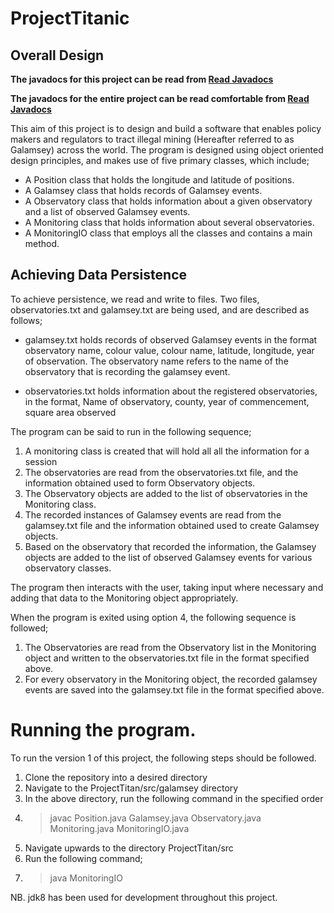 # ProjectTitanic
## Overall Design
**The javadocs for this project can be read from [Read Javadocs](https://wybeturing.github.io/ProjectTitanic/galamsey/package-summary.html)**


**The javadocs for the entire project can be read comfortable from [Read Javadocs](https://wybeturing.github.io/ProjectTitanic/galamsey/package-summary.html)**

This aim of this project is to design and build a software that enables policy makers and regulators to tract illegal mining (Hereafter referred to as Galamsey) across the world. The program is designed using object oriented design principles, and makes use of five primary classes, which include;
- A Position class that holds the longitude and latitude of positions.
- A Galamsey class that holds records of Galamsey events.
- A Observatory class that holds information about a given observatory and a list of observed Galamsey events.
- A Monitoring class that holds information about several observatories.
- A MonitoringIO class that employs all the classes and contains a main method. 

## Achieving Data Persistence

To achieve persistence, we read and write to files. Two files, observatories.txt and galamsey.txt are being used, and are described as follows;

- galamsey.txt holds records of observed Galamsey events in the format 
	observatory name, colour value, colour name, latitude, longitude, year of observation.
	The observatory name refers to the name of the observatory that is recording the galamsey event.
	
- observatories.txt holds information about the registered observatories, in the format, 
	Name of observatory, county, year of commencement, square area observed
	
	
The program can be said to run in the following sequence;

1. A monitoring class is created that will hold all all the information for a session
2. The observatories are read from the observatories.txt file, and the information obtained used to form Observatory objects.
3. The Observatory objects are added to the list of observatories in the Monitoring class. 
4. The recorded instances of Galamsey events are read from the galamsey.txt file and the information obtained used to create Galamsey objects. 
5. Based on the observatory that recorded the information, the Galamsey objects are added to the list of  observed Galamsey events for various observatory classes. 


The program then interacts with the user, taking input where necessary and adding that data to the Monitoring object appropriately. 

When the program is exited using option 4, the following sequence is followed;

1. The Observatories are read from the Observatory list in the Monitoring object and written to the observatories.txt file in the format specified above.
2. For every observatory in the Monitoring object, the recorded galamsey events are saved into the galamsey.txt file in the format specified above. 



# Running the program. 

To run the version 1 of this project, the following steps should be followed. 

1. Clone the repository into a desired directory
2. Navigate to the ProjectTitan/src/galamsey directory
3. In the above directory, run the following command in the specified order
4. >javac Position.java Galamsey.java Observatory.java Monitoring.java MonitoringIO.java
5. Navigate upwards to the directory ProjectTitan/src
6. Run the following command;
7. > java MonitoringIO

NB. jdk8 has been used for development throughout this project. 
